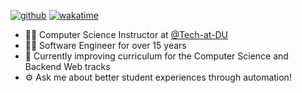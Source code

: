 [![github](https://img.shields.io/github/followers/droxey?logo=github&style=flat)](https://github.com/droxey?tab=followers)
[![wakatime](https://wakatime.com/badge/user/fc0b994f-1296-4c11-84d2-ef002f08d9be.svg?style=flat)](https://wakatime.com/@fc0b994f-1296-4c11-84d2-ef002f08d9be)

- 👩‍🏫 Computer Science Instructor at [@Tech-at-DU](https://github.com/tech-at-DU)
- 👩‍💻 Software Engineer for over 15 years
- 🔭 Currently improving curriculum for the Computer Science and Backend Web tracks
- ⚙️ Ask me about better student experiences through automation! 
